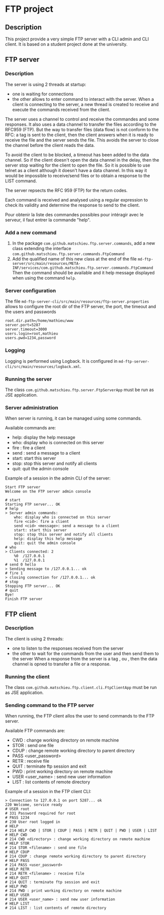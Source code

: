 
# FTP project

## Description

This project provide a very simple FTP server with a CLI admin and CLI client. It is based on a student project done at the university.

## FTP server

### Description

The server is using 2 threads at startup:
* one is waiting for connections
* the other allows to enter command to interact with the server.
When a client is connecting to the server, a new thread is created to receive and execute the commands received from the client.

The server uses a channel to control and receive the commandes and some responses.
It also uses a data channel to transfer the files according to the RFC959 (FTP).
But the way to transfer files (data flow) is not conform to the RFC: a tag is sent to the client, then the client answers when it is ready to receive the file and the server sends the file. This avoids the server to close the channel before the client reads the data.

To avoid the client to be  blocked, a timeout has been added to the data channel. So if the client doesn't open the data channel in the delay, then the server stop waiting for the client to open the file. So it is possible to use telnet as a client although it doesn't have a data channel. In this way it would be impossible to receive/send files or to obtain a response to the LIST command.

The server repsects the RFC 959 (FTP) for the return codes.

Each command is received and analysed using a regular expression to check its validity and determine the response to send to the client.

Pour obtenir la liste des commandes possibles pour intéragir avec le serveur, 
il faut entrer la commande "help".

### Add a new command

1. In the package `com.github.matschieu.ftp.server.commands`, add a new class extending the interface `com.github.matschieu.ftp.server.commands.FtpCommand`
2. Add the qualified name of this new class at the end of the file `md-ftp-server/src/main/resources/META-INF/services/com.github.matschieu.ftp.server.commands.FtpCommand`
Then the command should be available and it help message displayed when using the command `help`.

### Server configuration

The file `md-ftp-server-cli/src/main/resources/ftp-server.properties` allows to configure the root dir of the FTP server, the port, the timeout and the users and passwords

```.properties
root.dir.path=/home/mathieu/www
server.port=5287
server.timeout=3000
users.login=root,mathieu
users.pwd=1234,password
```

### Logging

Logging is performed using Logback.
It is configured in `md-ftp-server-cli/src/main/resources/logback.xml`.

### Running the server

The class `com.github.matschieu.ftp.server.FtpServerApp` must be run as JSE application.

### Server administration

When server is running, it can be managed using some commands.

Available commands are:
* help: display the help message
* who: display who is connected on this server
* fire <cid>: fire a client
* send <cid> <message>: send a message to a client
* start: start this server
* stop: stop this server and notify all clients
* quit: quit the admin console

Example of a session in the admin CLI of the server:

```
Start FTP server
Welcome on the FTP server admin console

# start
Starting FTP server... OK
# help
> Server admin commands:
	who: display who is connected on this server
	fire <cid>: fire a client
	send <cid> <message>: send a message to a client
	start: start this server
	stop: stop this server and notify all clients
	help: display this help message
	quit: quit the admin console
# who
> Clients connected: 2
	%0	/127.0.0.1
	%1	/127.0.0.1
# send 0 hello
> Sending message to /127.0.0.1... ok
# fire 1
> closing connection for /127.0.0.1... ok
# stop
Stopping FTP server... OK
# quit
Bye!
Finish FTP server
```

## FTP client

### Description

The client is using 2 threads:
* one to listen to the responses received from the server
* the other to wait for the commands from the user and then send them to the server 
When a response from the server is a tag <LIST>, <RETR> ou <STOR>, then the data channel is opned to transfer a file or a response.

### Running the client

The class `com.github.matschieu.ftp.client.cli.FtpClientApp` must be run as JSE application.

### Sending command to the FTP server

When running, the FTP client allos the user to send commands to the FTP server.

Available FTP commands are:
* CWD <directory> : change working directory on remote machine
* STOR <filename> : send one file
* CDUP : change remote working directory to parent directory
* PASS <user_password>
* RETR <filename> : receive file
* QUIT : terminate ftp session and exit
* PWD : print working directory on remote machine
* USER <user_name> : send new user information
* LIST : list contents of remote directory

Example of a session in the FTP client CLI:

```
> Connection to 127.0.0.1 on port 5287... ok
220 Welcome, service ready
# USER root
# 331 Password required for root
# PASS 1234
# 230 User root logged in
# HELP
# 214 HELP CWD | STOR | CDUP | PASS | RETR | QUIT | PWD | USER | LIST
# HELP CWD
# 214 CWD <directory> : change working directory on remote machine
# HELP STOR
# 214 STOR <filename> : send one file
# HELP CDUP
# 214 CDUP : change remote working directory to parent directory
# HELP PASS
# 214 PASS <user_password>
# HELP RETR
# 214 RETR <filename> : receive file
# HELP QUIT
# 214 QUIT : terminate ftp session and exit
# HELP PWD
# 214 PWD : print working directory on remote machine
# HELP USER
# 214 USER <user_name> : send new user information
# HELP LIST
# 214 LIST : list contents of remote directory
```
